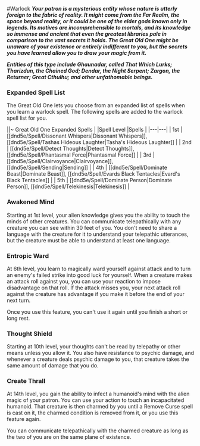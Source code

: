 #Warlock
***Your patron is a mysterious entity whose nature is utterly foreign to the fabric of reality. It might come from the Far Realm, the space beyond reality, or it could be one of the elder gods known only in legends. Its motives are incomprehensible to mortals, and its knowledge so immense and ancient that even the greatest libraries pale in comparison to the vast secrets it holds. The Great Old One might be unaware of your existence or entirely indifferent to you, but the secrets you have learned allow you to draw your magic from it.***

***Entities of this type include Ghaunadar, called That Which Lurks; Tharizdun, the Chained God; Dendar, the Night Serpent; Zargon, the Returner; Great Cthulhu; and other unfathomable beings.***

### Expanded Spell List
The Great Old One lets you choose from an expanded list of spells when you learn a warlock spell. The following spells are added to the warlock spell list for you.

||~ Great Old One Expanded Spells |
|Spell Level |Spells |
|---|---|
| 1st | [[dnd5e/Spell/Dissonant Whispers\|Dissonant Whispers]], [[dnd5e/Spell/Tashas Hideous Laughter\|Tasha's Hideous Laughter]] |
| 2nd | [[dnd5e/Spell/Detect Thoughts\|Detect Thoughts]], [[dnd5e/Spell/Phantasmal Force\|Phantasmal Force]] |
| 3rd | [[dnd5e/Spell/Clairvoyance\|Clairvoyance]], [[dnd5e/Spell/Sending\|Sending]] |
| 4th | [[dnd5e/Spell/Dominate Beast\|Dominate Beast]], [[dnd5e/Spell/Evards Black Tentacles\|Evard's Black Tentacles]] |
| 5th | [[dnd5e/Spell/Dominate Person\|Dominate Person]], [[dnd5e/Spell/Telekinesis\|Telekinesis]] |

### Awakened Mind
Starting at 1st level, your alien knowledge gives you the ability to touch the minds of other creatures. You can communicate telepathically with any creature you can see within 30 feet of you. You don't need to share a language with the creature for it to understand your telepathic utterances, but the creature must be able to understand at least one language.

### Entropic Ward
At 6th level, you learn to magically ward yourself against attack and to turn an enemy's failed strike into good luck for yourself. When a creature makes an attack roll against you, you can use your reaction to impose disadvantage on that roll. If the attack misses you, your next attack roll against the creature has advantage if you make it before the end of your next turn.

Once you use this feature, you can't use it again until you finish a short or long rest.

### Thought Shield
Starting at 10th level, your thoughts can't be read by telepathy or other means unless you allow it. You also have resistance to psychic damage, and whenever a creature deals psychic damage to you, that creature takes the same amount of damage that you do.

### Create Thrall
At 14th level, you gain the ability to infect a humanoid's mind with the alien magic of your patron. You can use your action to touch an incapacitated humanoid. That creature is then charmed by you until a Remove Curse spell is cast on it, the charmed condition is removed from it, or you use this feature again.

You can communicate telepathically with the charmed creature as long as the two of you are on the same plane of existence.